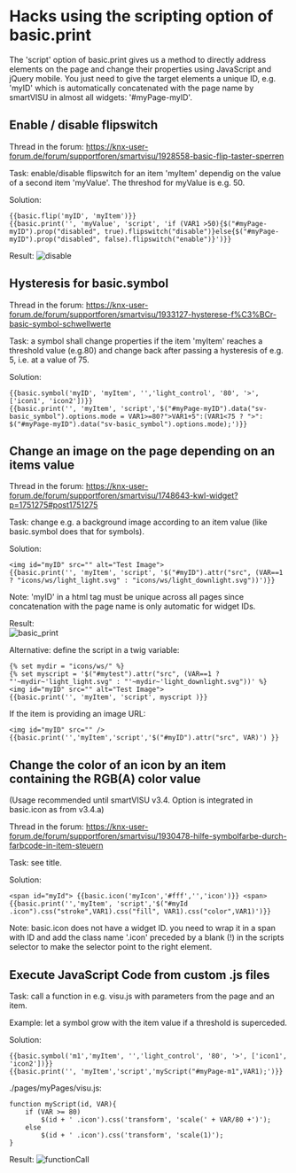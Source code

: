 # Hacks using the scripting option of basic.print
The 'script' option of basic.print gives us a method to directly address elements on the page and change their properties using JavaScript and jQuery mobile. You just need to give the
target elements a unique ID, e.g. 'myID' which is automatically concatenated with the page name by smartVISU in almost all widgets: '#myPage-myID'. 

## Enable / disable flipswitch
Thread in the forum: https://knx-user-forum.de/forum/supportforen/smartvisu/1928558-basic-flip-taster-sperren

Task: enable/disable flipswitch for an item 'myItem' dependig on the value of a second item 'myValue'. The threshod for myValue is e.g. 50.

Solution:
```
{{basic.flip('myID', 'myItem')}}
{{basic.print('', 'myValue', 'script', 'if (VAR1 >50){$("#myPage-myID").prop("disabled", true).flipswitch("disable")}else{$("#myPage-myID").prop("disabled", false).flipswitch("enable")}')}}
```

Result:
![disable](https://github.com/smartVISU-newstuff/widgets/assets/60430485/78b1006f-2767-409a-bcac-b9cea5ca4168)


## Hysteresis for basic.symbol
Thread in the forum: https://knx-user-forum.de/forum/supportforen/smartvisu/1933127-hysterese-f%C3%BCr-basic-symbol-schwellwerte

Task: a symbol shall change properties if the item 'myItem' reaches a threshold value (e.g.80) and change back after passing a hysteresis of e.g. 5, i.e. at a value of 75. 

Solution:
```
{{basic.symbol('myID', 'myItem', '','light_control', '80', '>', ['icon1', 'icon2'])}}
{{basic.print('', 'myItem', 'script','$("#myPage-myID").data("sv-basic_symbol").options.mode = VAR1>=80?">VAR1+5":(VAR1<75 ? ">": $("#myPage-myID").data("sv-basic_symbol").options.mode);')}}
```


## Change an image on the page depending on an items value
Thread in the forum: https://knx-user-forum.de/forum/supportforen/smartvisu/1748643-kwl-widget?p=1751275#post1751275

Task: change e.g. a background image according to an item value (like basic.symbol does that for symbols). 
 
Solution:
```
<img id="myID" src="" alt="Test Image">
{{basic.print('', 'myItem', 'script', '$("#myID").attr("src", (VAR==1 ? "icons/ws/light_light.svg" : "icons/ws/light_downlight.svg"))')}}
```


Note: 'myID' in a html tag must be unique across all pages since concatenation with the page name is only automatic for widget IDs.

Result:  
![basic_print](https://github.com/smartVISU-newstuff/widgets/assets/60430485/1405c628-1848-4a57-b6c3-348b79059956)

Alternative: define the script in a twig variable:
```
{% set mydir = "icons/ws/" %}
{% set myscript = '$("#mytest").attr("src", (VAR==1 ? "'~mydir~'light_light.svg" : "'~mydir~'light_downlight.svg"))' %}
<img id="myID" src="" alt="Test Image">
{{basic.print('', 'myItem', 'script', myscript )}}
```
If the item is providing an image URL:
```
<img id="myID" src="" />
{{basic.print('','myItem','script','$("#myID").attr("src", VAR)') }}
```


## Change the color of an icon by an item containing the RGB(A) color value
(Usage recommended until smartVISU v3.4. Option is integrated in basic.icon as from v3.4.a)

Thread in the forum: https://knx-user-forum.de/forum/supportforen/smartvisu/1930478-hilfe-symbolfarbe-durch-farbcode-in-item-steuern

Task: see title.

Solution:
```
<span id="myId"> {{basic.icon('myIcon','#fff','','icon')}} <span>
{{basic.print('','myItem', 'script','$("#myId .icon").css("stroke",VAR1).css("fill", VAR1).css("color",VAR1)')}}
```

Note: basic.icon does not have a widget ID. you need to wrap it in a span with ID and add the class name '.icon' preceded by a blank (!) in the scripts selector to make the selector point to the right element.


## Execute JavaScript Code from custom .js files

Task: call a function in e.g. visu.js with parameters from the page and an item.

Example: let a symbol grow with the item value if a threshold is superceded.      

Solution:
```
{{basic.symbol('m1','myItem', '','light_control', '80', '>', ['icon1', 'icon2'])}}
{{basic.print('', 'myItem','script','myScript("#myPage-m1",VAR1);')}}
```
./pages/myPages/visu.js:
```
function myScript(id, VAR){
	if (VAR >= 80)
		$(id + ' .icon').css('transform', 'scale(' + VAR/80 +')');
	else
		$(id + ' .icon').css('transform', 'scale(1)');
}	
```
Result:
![functionCall](https://github.com/smartVISU-newstuff/widgets/assets/17801971/9eeb9acd-da59-440b-8a33-01a52206122c)
